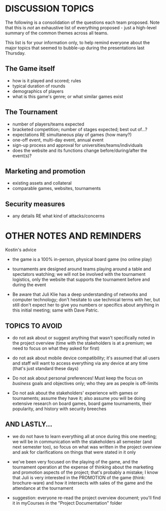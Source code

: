 # DISCUSSION TOPICS

The following is a consolidation of the questions each team proposed.  Note that this is *not* an exhaustive list of everything proposed - just a high-level summary of the common themes across all teams.

This list is for your information only, to help remind everyone about the major topics that seemed to bubble-up during the presentations last Thursday.

## The Game itself
- how is it played and scored; rules
- typical duration of rounds
- demographics of players
- what is this game's genre; or what similar games exist

## The Tournament
- number of players/teams expected
- bracketed competition; number of stages expected; best out of...?
- expectations RE simultaneous play of games (how many?)
- one-off event, multi-day event, annual event
- sign-up process and approval for universities/teams/individuals
- does the website and its functions change before/during/after the event(s)?

## Marketing and promotion
- existing assets and collateral
- comparable games, websites, tournaments

## Security measures
- any details RE what kind of attacks/concerns

# OTHER NOTES AND REMINDERS
Kostin's advice

- the game is a 100% in-person, physical board game (no online play)

- tournaments are designed around teams playing around a table and spectators watching; we will not be involved with the tournament logistics, only the website that supports the tournament before and during the event

- Be aware that Juli Klie has a deep understanding of networks and computer technology; don't hesitate to use technical terms with her, but still don't expect her to give you numbers or specifics about anything in this initial meeting; same with Dave Patric.

## TOPICS TO AVOID

- do not ask about or suggest anything that wasn't specifically noted in the project overview (time with the stakeholders is at a premium; we need to focus on what they asked for first)

- do not ask about mobile device compatibility; it's assumed that all users and staff will want to access everything via any device at any time (that's just standard these days)

- Do not ask about personal preferences! Must keep the focus on *business* goals and objectives only; who they are as people is off-limits

- Do not ask about the stakeholders' experience with games or tournaments; assume they have it; also assume *you* will be doing extensive research on board games, board game tournaments, their popularity, and history with security breeches

## AND LASTLY...

- we do not have to learn everything all at once during this one meeting; we will be in communication with the stakeholders all semester (and next semester too), so focus on what was written in the project overview and ask for clarifications on things that were stated in it only

- we've been very focused on the playing of the game, and the tournament operation at the expense of thinking about the marketing and promotion aspects of the project; that's probably a mistake; I know that Juli is very interested in the PROMOTION of the game (think: brochure-ware) and how it intersects with sales of the game and the attendance at the tournament

- suggestion: everyone re-read the project overview document; you'll find it in myCourses in the "Project Documentation" folder
